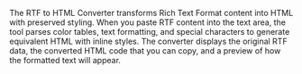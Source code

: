 The RTF to HTML Converter transforms Rich Text Format content into HTML with preserved styling. When you paste RTF content into the text area, the tool parses color tables, text formatting, and special characters to generate equivalent HTML with inline styles. The converter displays the original RTF data, the converted HTML code that you can copy, and a preview of how the formatted text will appear.

<!-- Generated from commit: 20db4718bdf4d2f5bc8c354f345fdde34cfc650e -->